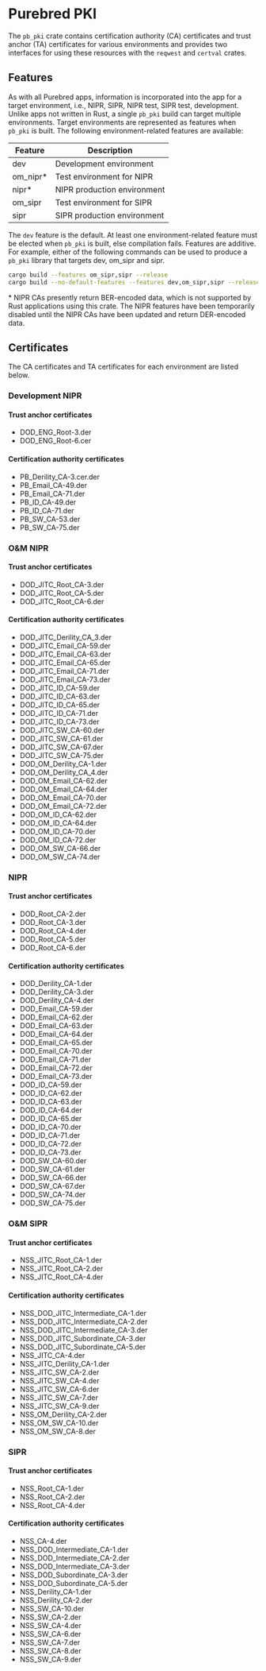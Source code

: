 # Purebred PKI

The `pb_pki` crate contains certification authority (CA) certificates and trust anchor (TA) certificates for various
environments and provides two interfaces for using these resources with the `reqwest` and `certval` crates.

## Features

As with all Purebred apps, information is incorporated into the app for a target environment, i.e., NIPR, SIPR, NIPR test, SIPR test, development.
Unlike apps not written in Rust, a single `pb_pki` build can target multiple environments. Target environments are represented as features
when `pb_pki` is built. The following environment-related features are available:

| Feature  | Description                 |
|----------|-----------------------------|
| dev      | Development environment     |
| om_nipr* | Test environment for NIPR   |
| nipr*    | NIPR production environment |
| om_sipr  | Test environment for SIPR   |
| sipr     | SIPR production environment |

The `dev` feature is the default. At least one environment-related feature must be elected when `pb_pki` is built, else compilation fails.
Features are additive. For example, either of the following commands can be used to produce a `pb_pki` library that targets dev, om_sipr and sipr.
```bash
cargo build --features om_sipr,sipr --release
cargo build --no-default-features --features dev,om_sipr,sipr --release
```
\* NIPR CAs presently return BER-encoded data, which is not supported by Rust applications using this crate. The NIPR features
have been temporarily disabled until the NIPR CAs have been updated and return DER-encoded data.

## Certificates
The CA certificates and TA certificates for each environment are listed below.

### Development NIPR
#### Trust anchor certificates
* DOD_ENG_Root-3.der
* DOD_ENG_Root-6.cer

#### Certification authority certificates
* PB_Derility_CA-3.cer.der
* PB_Email_CA-49.der
* PB_Email_CA-71.der
* PB_ID_CA-49.der
* PB_ID_CA-71.der
* PB_SW_CA-53.der
* PB_SW_CA-75.der

### O&M NIPR
#### Trust anchor certificates
* DOD_JITC_Root_CA-3.der
* DOD_JITC_Root_CA-5.der
* DOD_JITC_Root_CA-6.der

#### Certification authority certificates
* DOD_JITC_Derility_CA_3.der
* DOD_JITC_Email_CA-59.der
* DOD_JITC_Email_CA-63.der
* DOD_JITC_Email_CA-65.der
* DOD_JITC_Email_CA-71.der
* DOD_JITC_Email_CA-73.der
* DOD_JITC_ID_CA-59.der
* DOD_JITC_ID_CA-63.der
* DOD_JITC_ID_CA-65.der
* DOD_JITC_ID_CA-71.der
* DOD_JITC_ID_CA-73.der
* DOD_JITC_SW_CA-60.der
* DOD_JITC_SW_CA-61.der
* DOD_JITC_SW_CA-67.der
* DOD_JITC_SW_CA-75.der
* DOD_OM_Derility_CA-1.der
* DOD_OM_Derility_CA_4.der
* DOD_OM_Email_CA-62.der
* DOD_OM_Email_CA-64.der
* DOD_OM_Email_CA-70.der
* DOD_OM_Email_CA-72.der
* DOD_OM_ID_CA-62.der
* DOD_OM_ID_CA-64.der
* DOD_OM_ID_CA-70.der
* DOD_OM_ID_CA-72.der
* DOD_OM_SW_CA-66.der
* DOD_OM_SW_CA-74.der

### NIPR
#### Trust anchor certificates
* DOD_Root_CA-2.der
* DOD_Root_CA-3.der
* DOD_Root_CA-4.der
* DOD_Root_CA-5.der
* DOD_Root_CA-6.der

#### Certification authority certificates
* DOD_Derility_CA-1.der
* DOD_Derility_CA-3.der
* DOD_Derility_CA-4.der
* DOD_Email_CA-59.der
* DOD_Email_CA-62.der
* DOD_Email_CA-63.der
* DOD_Email_CA-64.der
* DOD_Email_CA-65.der
* DOD_Email_CA-70.der
* DOD_Email_CA-71.der
* DOD_Email_CA-72.der
* DOD_Email_CA-73.der
* DOD_ID_CA-59.der
* DOD_ID_CA-62.der
* DOD_ID_CA-63.der
* DOD_ID_CA-64.der
* DOD_ID_CA-65.der
* DOD_ID_CA-70.der
* DOD_ID_CA-71.der
* DOD_ID_CA-72.der
* DOD_ID_CA-73.der
* DOD_SW_CA-60.der
* DOD_SW_CA-61.der
* DOD_SW_CA-66.der
* DOD_SW_CA-67.der
* DOD_SW_CA-74.der
* DOD_SW_CA-75.der

### O&M SIPR
#### Trust anchor certificates
* NSS_JITC_Root_CA-1.der
* NSS_JITC_Root_CA-2.der
* NSS_JITC_Root_CA-4.der

#### Certification authority certificates
* NSS_DOD_JITC_Intermediate_CA-1.der
* NSS_DOD_JITC_Intermediate_CA-2.der
* NSS_DOD_JITC_Intermediate_CA-3.der
* NSS_DOD_JITC_Subordinate_CA-3.der
* NSS_DOD_JITC_Subordinate_CA-5.der
* NSS_JITC_CA-4.der
* NSS_JITC_Derility_CA-1.der
* NSS_JITC_SW_CA-2.der
* NSS_JITC_SW_CA-4.der
* NSS_JITC_SW_CA-6.der
* NSS_JITC_SW_CA-7.der
* NSS_JITC_SW_CA-9.der
* NSS_OM_Derility_CA-2.der
* NSS_OM_SW_CA-10.der
* NSS_OM_SW_CA-8.der

### SIPR
#### Trust anchor certificates
* NSS_Root_CA-1.der
* NSS_Root_CA-2.der
* NSS_Root_CA-4.der

#### Certification authority certificates
* NSS_CA-4.der
* NSS_DOD_Intermediate_CA-1.der
* NSS_DOD_Intermediate_CA-2.der
* NSS_DOD_Intermediate_CA-3.der
* NSS_DOD_Subordinate_CA-3.der
* NSS_DOD_Subordinate_CA-5.der
* NSS_Derility_CA-1.der
* NSS_Derility_CA-2.der
* NSS_SW_CA-10.der
* NSS_SW_CA-2.der
* NSS_SW_CA-4.der
* NSS_SW_CA-6.der
* NSS_SW_CA-7.der
* NSS_SW_CA-8.der
* NSS_SW_CA-9.der

